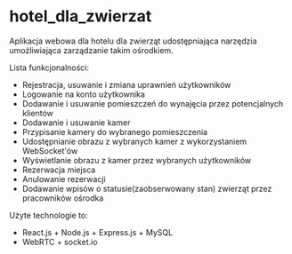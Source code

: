 # hotel_dla_zwierzat


Aplikacja webowa dla hotelu dla zwierząt udostępniająca narzędzia umożliwiająca zarządzanie takim ośrodkiem.

Lista funkcjonalności:
- Rejestracja, usuwanie i zmiana uprawnień użytkowników
- Logowanie na konto użytkownika
- Dodawanie i usuwanie pomieszczeń do wynajęcia przez potencjalnych klientów
- Dodawanie i usuwanie kamer
- Przypisanie kamery do wybranego pomieszczenia
- Udostępnianie obrazu z wybranych kamer z wykorzystaniem WebSocket'ów
- Wyświetlanie obrazu z kamer przez wybranych użytkowników
- Rezerwacja miejsca
- Anulowanie rezerwacji
- Dodawanie wpisów o statusie(zaobserwowany stan) zwierząt przez pracowników ośrodka

Użyte technologie to:
- React.js + Node.js + Express.js + MySQL
- WebRTC + socket.io

